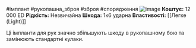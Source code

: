 #імплант #рукопашна_зброя #зброя #спорядження
![image](https://static.wikia.nocookie.net/cyberpunk/images/9/9e/Cw_arms_strongarms.png/revision/latest?cb=20210605080249)
**Коштує:** 12 000 ED
**Рідкість:** Незвичайна
**Шкода:** 1к6 ударна
**Властивості:** [[Легке (Light)]]

Ці імпланти для рук значно збільшують шкоду в рукопашному бою та замінюють стандартні  кулаки.